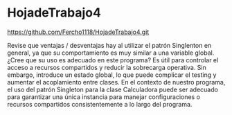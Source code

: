 # HojadeTrabajo4
https://github.com/Fercho1118/HojadeTrabajo4.git

Revise que ventajas / desventajas hay al utilizar el patrón Singlenton en general, ya que su comportamiento es muy similar a una variable global. ¿Cree que su uso es adecuado en este programa?
Es útil para controlar el acceso a recursos compartidos y reducir la sobrecarga operativa. Sin embargo, introduce un estado global, lo que puede complicar el testing y aumentar el acoplamiento entre clases.
En el contexto de nuestro programa, el uso del patrón Singleton para la clase Calculadora puede ser adecuado para garantizar una única instancia para manejar configuraciones o recursos compartidos consistentemente a lo largo del programa.
